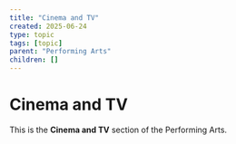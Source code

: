 ```yaml
---
title: "Cinema and TV"
created: 2025-06-24
type: topic
tags: [topic]
parent: "Performing Arts"
children: []
---
```


# Cinema and TV

This is the **Cinema and TV** section of the Performing Arts.
